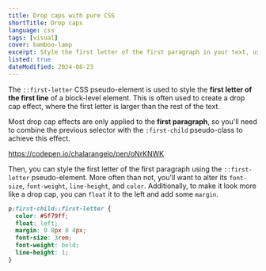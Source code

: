 ```yaml
---
title: Drop caps with pure CSS
shortTitle: Drop caps
language: css
tags: [visual]
cover: bamboo-lamp
excerpt: Style the first letter of the first paragraph in your text, using a simple CSS selector,
listed: true
dateModified: 2024-08-23
---
```


The `::first-letter` CSS pseudo-element is used to style the **first letter of the first line** of a block-level element. This is often used to create a drop cap effect, where the first letter is larger than the rest of the text.

Most drop cap effects are only applied to the **first paragraph**, so you'll need to combine the previous selector with the `:first-child` pseudo-class to achieve this effect.

https://codepen.io/chalarangelo/pen/oNrKNWK

Then, you can style the first letter of the first paragraph using the `::first-letter` pseudo-element. More often than not, you'll want to alter its `font-size`, `font-weight`, `line-height`, and `color`. Additionally, to make it look more like a drop cap, you can `float` it to the left and add some `margin`.

```css
p:first-child::first-letter {
  color: #5f79ff;
  float: left;
  margin: 0 8px 0 4px;
  font-size: 3rem;
  font-weight: bold;
  line-height: 1;
}
```
